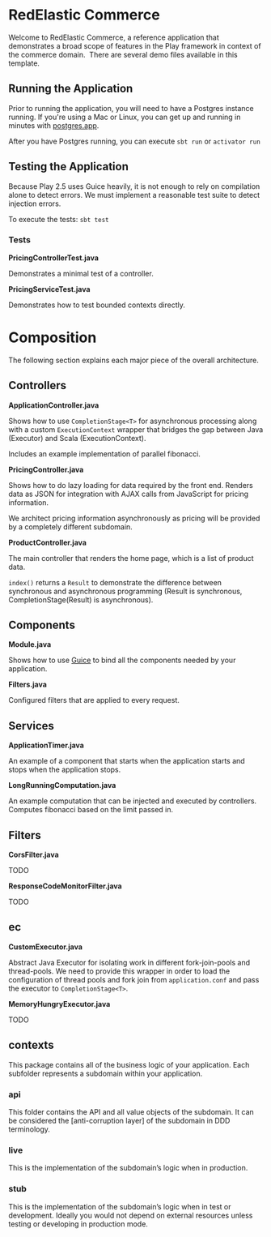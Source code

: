 # RedElastic Commerce

Welcome to RedElastic Commerce, a reference application that demonstrates a broad scope of features in the Play framework in context of the commerce domain.  There are several demo files available in this template.

## Running the Application

Prior to running the application, you will need to have a Postgres instance running. If you're using a Mac or Linux, you can get up and running in minutes with [postgres.app](http://postgresapp.com/).

After you have Postgres running, you can execute `sbt run` or `activator run`

## Testing the Application

Because Play 2.5 uses Guice heavily, it is not enough to rely on compilation alone to detect errors. We must implement a reasonable test suite to detect injection errors.

To execute the tests: `sbt test`

### Tests

**PricingControllerTest.java**

Demonstrates a minimal test of a controller.

**PricingServiceTest.java**

Demonstrates how to test bounded contexts directly.

# Composition

The following section explains each major piece of the overall architecture.

## Controllers

**ApplicationController.java**

Shows how to use `CompletionStage<T>` for asynchronous processing along with a custom `ExecutionContext` wrapper that bridges the gap between Java (Executor) and Scala (ExecutionContext).

Includes an example implementation of parallel fibonacci.

**PricingController.java**

Shows how to do lazy loading for data required by the front end. Renders data as JSON for integration with AJAX calls from JavaScript for pricing information.

We architect pricing information asynchronously as pricing will be provided by a completely different subdomain.

**ProductController.java**

The main controller that renders the home page, which is a list of product data.

`index()` returns a `Result` to demonstrate the difference between synchronous and asynchronous programming (Result is synchronous, CompletionStage(Result) is asynchronous).

## Components

**Module.java**

Shows how to use [Guice](https://github.com/google/guice) to bind all the components needed by your application.

**Filters.java**

Configured filters that are applied to every request.

## Services

**ApplicationTimer.java**

An example of a component that starts when the application starts and stops when the application stops.

**LongRunningComputation.java**

An example computation that can be injected and executed by controllers. Computes fibonacci based on the limit passed in.

## Filters

**CorsFilter.java**

TODO

**ResponseCodeMonitorFilter.java**

TODO

## ec

**CustomExecutor.java**

Abstract Java Executor for isolating work in different fork-join-pools and thread-pools. We need to provide this wrapper in order to load the configuration of thread pools and fork join from `application.conf` and pass the executor to `CompletionStage<T>`.

**MemoryHungryExecutor.java**

TODO

## contexts

This package contains all of the business logic of your application. Each subfolder represents a subdomain within your application.

### api

This folder contains the API and all value objects of the subdomain. It can be considered the [anti-corruption layer] of the subdomain in DDD terminology.

### live

This is the implementation of the subdomain’s logic when in production.

### stub

This is the implementation of the subdomain’s logic when in test or development. Ideally you would not depend on external resources unless testing or developing in production mode.

